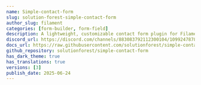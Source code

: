 ```yaml
---
name: Simple-contact-form
slug: solution-forest-simple-contact-form
author_slug: filament
categories: [form-builder, form-field]
description: A lightweight, customizable contact form plugin for FilamentPHP that provides an easy-to-use alternative to Contact Form 7. Build and manage contact forms with a simple, intuitive interface directly from your Filament admin panel.
discord_url: https://discord.com/channels/883083792112300104/1099247878142164992
docs_url: https://raw.githubusercontent.com/solutionforest/simple-contact-form/refs/heads/main/README.md
github_repository: solutionforest/simple-contact-form
has_dark_theme: true
has_translations: true
versions: [3]
publish_date: 2025-06-24
---
```


